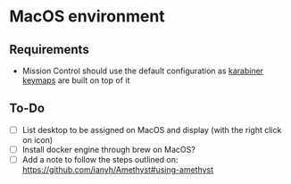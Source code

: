 # MacOS environment

## Requirements

- Mission Control should use the default configuration as [karabiner keymaps](../home/dot_config/private_karabiner/private_karabiner.json) are built on top of it

## To-Do

- [ ] List desktop to be assigned on MacOS and display (with the right click on icon)
- [ ] Install docker engine through brew on MacOS?
- [ ] Add a note to follow the steps outlined on: <https://github.com/ianyh/Amethyst#using-amethyst>
